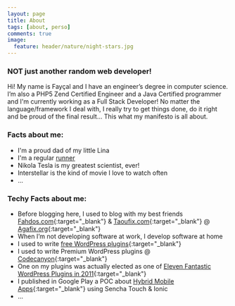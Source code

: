 ```yaml
---
layout: page
title: About
tags: [about, perso]
comments: true
image:
  feature: header/nature/night-stars.jpg
---
```

### NOT just another random web developer!

Hi! My name is Fayçal and I have an engineer’s degree in computer science. I’m also a PHP5 Zend Certified Engineer and a Java Certified programmer and I'm currently working as a Full Stack Developer! No matter the language/framework I deal with, I really try to get things done, do it right and be proud of the final result... This what my manifesto is all about.

### Facts about me:
* I'm a proud dad of my little Lina
* I'm a regular <a href="http://www.sports-tracker.com/view_profile/fayway" target="_blank">runner</a>
* Nikola Tesla is my greatest scientist, ever!
* Interstellar is the kind of movie I love to watch often
* ...

### Techy Facts about me:
* Before blogging here, I used to blog with my best friends [Fahdos.com](http://fahdos.com){:target="_blank"} & [Taoufix.com](http://taoufix.com){:target="_blank"} @ [Agafix.org](http://agafix.org){:target="_blank"}
* When I’m not developing software at work, I develop software at home
* I used to write [free WordPress plugins](http://profiles.wordpress.org/fay-1){:target="_blank"}
* I used to write Premium WordPress plugins @ [Codecanyon](http://codecanyon.net/user/fayway){:target="_blank"}
* One on my plugins was actually elected as one of [Eleven Fantastic WordPress Plugins in 2011](http://wp.tutsplus.com/articles/codecanyon-yearly-roundup-eleven-fantastic-wordpress-plugins-from-2011/){:target="_blank"}
* I published in Google Play a POC about [Hybrid Mobile Apps](https://play.google.com/store/apps/developer?id=Fayway+Labs){:target="_blank"} using Sencha Touch & Ionic
* ...
